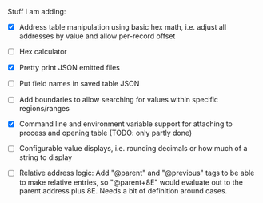 Stuff I am adding:

* [X] Address table manipulation using basic hex math, i.e. adjust all addresses by value and allow per-record offset
* [ ] Hex calculator
* [X] Pretty print JSON emitted files
* [ ] Put field names in saved table JSON
* [ ] Add boundaries to allow searching for values within specific regions/ranges
* [X] Command line and environment variable support for attaching to process and opening table (TODO: only partly done)
* [ ] Configurable value displays, i.e. rounding decimals or how much of a string to display
* [ ] Relative address logic: Add "@parent" and "@previous" tags to be able to make relative entries, so "@parent+8E" would evaluate out to the parent address plus 8E. Needs a bit of definition around cases.

